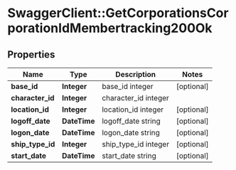 # SwaggerClient::GetCorporationsCorporationIdMembertracking200Ok

## Properties
Name | Type | Description | Notes
------------ | ------------- | ------------- | -------------
**base_id** | **Integer** | base_id integer | [optional] 
**character_id** | **Integer** | character_id integer | 
**location_id** | **Integer** | location_id integer | [optional] 
**logoff_date** | **DateTime** | logoff_date string | [optional] 
**logon_date** | **DateTime** | logon_date string | [optional] 
**ship_type_id** | **Integer** | ship_type_id integer | [optional] 
**start_date** | **DateTime** | start_date string | [optional] 


